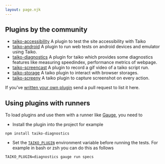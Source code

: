 ```yaml
---
layout: page.njk
---
```


## Plugins by the community

* [taiko-accessibility](https://github.com/andreas-ku/taiko-accessibility) A plugin to test the 
site accessibility with Taiko
* [taiko-android](https://github.com/saikrishna321/taiko-android) A plugin to run web tests on 
android devices and emulator using Taiko.
* [taiko-diagnostics](https://github.com/saikrishna321/taiko-diagnostics) A plugin for taiko which 
provides some diagnostics features like measuring speedindex, performance metrics of webpage.
* [taiko-screencast](https://github.com/getgauge-contrib/taiko-screencast) A plugin to record a 
gif video of a taiko script run.
* [taiko-storage](https://github.com/BugDiver/taiko-storage) A taiko plugin to interact with browser storages.
* [taiko-screeny](https://github.com/saikrishna321/taiko-screeny) A taiko plugin to capture screenshot on every action.

If you've [written your own plugin](/writing_plugins) send a pull request to list it here. 

## Using plugins with runners

To load plugins and use them with a runner like [Gauge](https://gauge.org), you need to 

* Install the plugin into the project for example 
```
npm install taiko-diagnostics
```
* Set the [`TAIKO_PLUGIN`](https://docs.taiko.dev/configuring_taiko/#using-environment-variables) 
environment variable before running the tests. For example in bash or zsh you can do this as follows

```
TAIKO_PLUGIN=diagnostics gauge run specs
```
